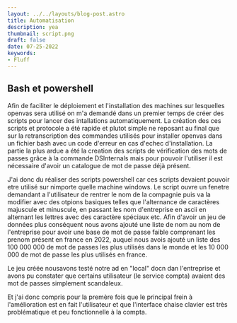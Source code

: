 ```yaml
---
layout: ../../layouts/blog-post.astro
title: Automatisation
description: yea
thumbnail: script.png
draft: false
date: 07-25-2022
keywords:
- Fluff
---
```

## Bash et powershell

Afin de faciliter le déploiement et l'installation des machines sur lesquelles openvas sera utilisé on m'a demandé dans un premier temps de créer des scripts pour lancer des intallations automatiquement.
La création des ces scripts et protocole a été rapide et plutot simple ne reposant au final que sur la retranscription des commandes utilisés pour installer openvas dans un fichier bash avec un code d'erreur en cas d'echec d'installation.
La partie la plus ardue a été la creation des scripts de vérification des mots de passes grâce à la commande DSInternals mais pour pouvoir l'utiliser il est nécessaire d'avoir un catalogue de mot de passe déjà présent.

J'ai donc du réaliser des scripts powershell car ces scripts devaient pouvoir etre utilisé sur nimporte quelle machine windows.
Le script ouvre un fenetre demandant a l'utilisateur de rentrer le nom de la compagnie puis va la modifier avec des otpions basiques telles que l'alternance de caractères majuscule et minuscule, en passant les nom d'entreprise en ascii en alternant les lettres avec des caractère spéciaux etc.
Afin d'avoir un jeu de données plus conséquent nous avons ajouté une liste de nom au nom de l'entreprise pour avoir une base de mot de passe faible comprenant les prenom présent en france en 2022, auquel nous avois ajouté un liste des 100 000 000 de mot de passes les plus utilisés dans le monde et les 10 000 000 de mot de passe les plus utilisés en france.


Le jeu créée nousavons testé notre ad en "local" docn dan l'entreprise et avons pu constater que certains utilisateur (le service compta) avaient des mot de passes simplement scandaleux.

Et j'ai donc compris pour la premère fois que le principal frein à l'amélioration est en fait l'utilisateur et que l'interface chaise clavier est très problématique et peu fonctionnelle à la compta.